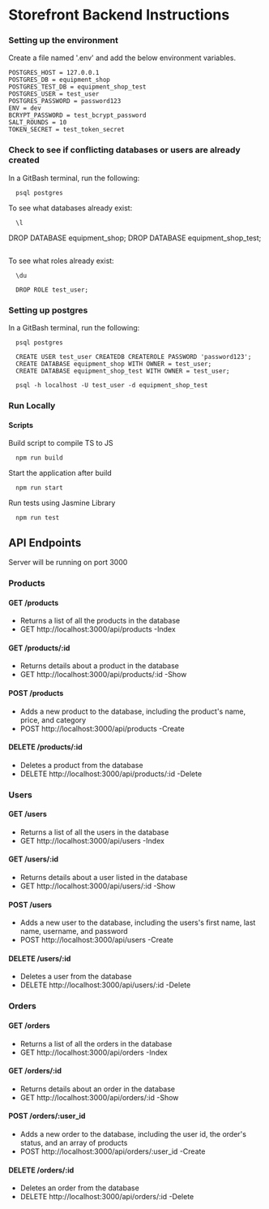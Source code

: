 # Storefront Backend Instructions


### Setting up the environment
Create a file named '.env' and add the below environment variables.

```
POSTGRES_HOST = 127.0.0.1
POSTGRES_DB = equipment_shop
POSTGRES_TEST_DB = equipment_shop_test
POSTGRES_USER = test_user
POSTGRES_PASSWORD = password123
ENV = dev
BCRYPT_PASSWORD = test_bcrypt_password
SALT_ROUNDS = 10
TOKEN_SECRET = test_token_secret
```

### Check to see if conflicting databases or users are already created

In a GitBash terminal, run the following:

```
  psql postgres
```

To see what databases already exist:

```
  \l
```
  DROP DATABASE equipment_shop;
  DROP DATABASE equipment_shop_test;
```

```



To see what roles already exist:

```
  \du
```

```
  DROP ROLE test_user;
```



### Setting up postgres

In a GitBash terminal, run the following:

```
  psql postgres
```

```
  CREATE USER test_user CREATEDB CREATEROLE PASSWORD 'password123';
  CREATE DATABASE equipment_shop WITH OWNER = test_user;
  CREATE DATABASE equipment_shop_test WITH OWNER = test_user;
```

```
  psql -h localhost -U test_user -d equipment_shop_test
```

### Run Locally

#### Scripts

Build script to compile TS to JS
```
  npm run build
```

Start the application after build
```
  npm run start
```

Run tests using Jasmine Library
```
  npm run test
```



## API Endpoints
Server will be running on port 3000

### Products

#### GET /products
- Returns a list of all the products in the database
- GET http://localhost:3000/api/products -Index

#### GET /products/:id
- Returns details about a product in the database
- GET http://localhost:3000/api/products/:id -Show

#### POST /products
- Adds a new product to the database, including the product's name, price, and category
- POST http://localhost:3000/api/products -Create

#### DELETE /products/:id
- Deletes a product from the database
- DELETE http://localhost:3000/api/products/:id -Delete

### Users

#### GET /users
- Returns a list of all the users in the database
- GET http://localhost:3000/api/users -Index

#### GET /users/:id
- Returns details about a user listed in the database
- GET http://localhost:3000/api/users/:id -Show

#### POST /users
- Adds a new user to the database, including the users's first name, last name, username, and password
- POST http://localhost:3000/api/users -Create

#### DELETE /users/:id
- Deletes a user from the database
- DELETE http://localhost:3000/api/users/:id -Delete

### Orders

#### GET /orders
- Returns a list of all the orders in the database
- GET http://localhost:3000/api/orders -Index

#### GET /orders/:id
- Returns details about an order in the database
- GET http://localhost:3000/api/orders/:id -Show

#### POST /orders/:user_id
- Adds a new order to the database, including the user id, the order's status, and an array of products
- POST http://localhost:3000/api/orders/:user_id -Create

#### DELETE /orders/:id
- Deletes an order from the database
- DELETE http://localhost:3000/api/orders/:id -Delete



